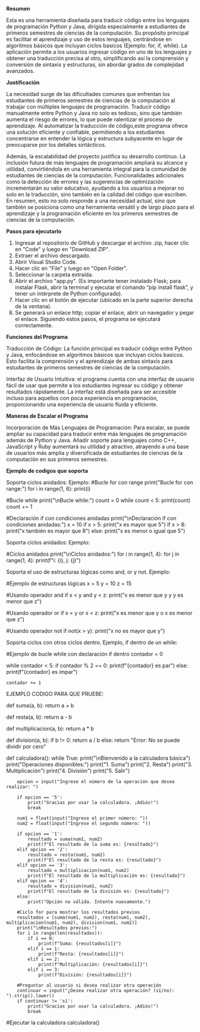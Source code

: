**Resumen**

Esta es una herramienta diseñada para traducir código entre los lenguajes de programación Python y Java, dirigida especialmente a estudiantes de primeros semestres de ciencias de la computación. Su propósito principal es facilitar el aprendizaje y uso de estos lenguajes, centrándose en algoritmos básicos que incluyan ciclos basicos (Ejemplo: for, if, while). La aplicación permite a los usuarios ingresar código en uno de los lenguajes y obtener una traducción precisa al otro, simplificando así la comprensión y conversión de sintaxis y estructuras, sin abordar grados de complejidad avanzados.

**Justificación**

La necesidad surge de las dificultades comunes que enfrentan los estudiantes de primeros semestres de ciencias de la computación al trabajar con múltiples lenguajes de programación. Traducir código manualmente entre Python y Java no solo es tedioso, sino que también aumenta el riesgo de errores, lo que puede ralentizar el proceso de aprendizaje. Al automatizar la traducción de código,este programa ofrece una solución eficiente y confiable, permitiendo a los estudiantes concentrarse en entender la lógica y estructura subyacente en lugar de preocuparse por los detalles sintácticos.

Además, la escalabilidad del proyecto justifica su desarrollo continuo. La inclusión futura de más lenguajes de programación ampliará su alcance y utilidad, convirtiéndola en una herramienta integral para la comunidad de estudiantes de ciencias de la computación. Funcionalidades adicionales como la detección de errores y las sugerencias de optimización incrementarán su valor educativo, ayudando a los usuarios a mejorar no solo en la traducción, sino también en la calidad del código que escriben. En resumen, esto no solo responde a una necesidad actual, sino que también se posiciona como una herramienta versátil y de largo plazo para el aprendizaje y la programación eficiente en los primeros semestres de ciencias de la computación.

**Pasos para ejecutarlo**

1. Ingresar al repositorio de GitHub y descargar el archivo .zip, hacer clic en "Code" y luego en "Download ZIP".
2. Extraer el archivo descargado.
3. Abrir Visual Studio Code.
4. Hacer clic en "File" y luego en "Open Folder".
5. Seleccionar la carpeta extraída.
6. Abrir el archivo "app.py".
(Es importante tener instalado Flask; para instalar Flask, abrir la terminal y ejecutar el comando “pip install flask”, y tener un intérprete de Python configurado).
7. Hacer clic en el botón de ejecutar (ubicado en la parte superior derecha de la ventana).
8. Se generará un enlace http; copiar el enlace, abrir un navegador y pegar el enlace.
Siguiendo estos pasos, el programa se ejecutará correctamente.

**Funciones del Programa**

Traducción de Código: La función principal es traducir código entre Python y Java, enfocándose en algoritmos básicos que incluyan ciclos basicos. Esto facilita la comprensión y el aprendizaje de ambas sintaxis para estudiantes de primeros semestres de ciencias de la computación.

Interfaz de Usuario Intuitiva: el programa cuenta con una interfaz de usuario fácil de usar que permite a los estudiantes ingresar su código y obtener resultados rápidamente. La interfaz está diseñada para ser accesible incluso para aquellos con poca experiencia en programación, proporcionando una experiencia de usuario fluida y eficiente.


**Maneras de Escalar el Programa**

Incorporación de Más Lenguajes de Programación: Para escalar, se puede ampliar su capacidad para traducir entre más lenguajes de programación además de Python y Java. Añadir soporte para lenguajes como C++, JavaScript y Ruby aumentará su utilidad y atractivo, atrayendo a una base de usuarios más amplia y diversificada de estudiantes de ciencias de la computación en sus primeros semestres.

**Ejemplo de codigos que soporta**

Soporta ciclos anidados: 
Ejemplo: 
#Bucle for con range
print("Bucle for con range:")
for i in range(1, 6):
    print(i)

#Bucle while
print("\nBucle while:")
count = 0
while count < 5:
    print(count)
    count += 1

#Declaración if con condiciones anidadas
print("\nDeclaración if con condiciones anidadas:")
x = 10
if x > 5:
    print("x es mayor que 5")
    if x > 8:
        print("x también es mayor que 8")
else:
    print("x es menor o igual que 5")


Soporta ciclos anidados:
Ejemplo:

#Ciclos anidados
print("\nCiclos anidados:")
for i in range(1, 4):
    for j in range(1, 4):
        print(f"i: {i}, j: {j}")

Soporta el uso de estructuras lógicas como and, or y not.
Ejemplo: 

#Ejemplo de estructuras lógicas
x = 5
y = 10
z = 15

#Usando operador and
if x < y and y < z:
    print("x es menor que y y y es menor que z")

#Usando operador or
if x < y or x < z:
    print("x es menor que y o x es menor que z")

#Usando operador not
if not(x > y):
    print("x no es mayor que y")

Soporta ciclos con otros ciclos dentro.
Ejemplo, if dentro de un while:

#Ejemplo de bucle while con declaración if dentro
contador = 0

while contador < 5:
    if contador % 2 == 0:
        print(f"{contador} es par")
    else:
        print(f"{contador} es impar")
    
    contador += 1

EJEMPLO CODIGO PARA QUE PRUEBE:

def suma(a, b):
    return a + b

def resta(a, b):
    return a - b

def multiplicacion(a, b):
    return a * b

def division(a, b):
    if b != 0:
        return a / b
    else:
        return "Error: No se puede dividir por cero"

def calculadora():
    while True:
        print("\nBienvenido a la calculadora básica")
        print("Operaciones disponibles:")
        print("1. Suma")
        print("2. Resta")
        print("3. Multiplicación")
        print("4. División")
        print("5. Salir")
        
        opcion = input("Ingrese el número de la operación que desea realizar: ")
        
        if opcion == '5':
            print("Gracias por usar la calculadora. ¡Adiós!")
            break
        
        num1 = float(input("Ingrese el primer número: "))
        num2 = float(input("Ingrese el segundo número: "))
        
        if opcion == '1':
            resultado = suma(num1, num2)
            print(f"El resultado de la suma es: {resultado}")
        elif opcion == '2':
            resultado = resta(num1, num2)
            print(f"El resultado de la resta es: {resultado}")
        elif opcion == '3':
            resultado = multiplicacion(num1, num2)
            print(f"El resultado de la multiplicación es: {resultado}")
        elif opcion == '4':
            resultado = division(num1, num2)
            print(f"El resultado de la división es: {resultado}")
        else:
            print("Opción no válida. Intente nuevamente.")
        
        #Ciclo for para mostrar los resultados previos
        resultados = [suma(num1, num2), resta(num1, num2), multiplicacion(num1, num2), division(num1, num2)]
        print("\nResultados previos:")
        for i in range(len(resultados)):
            if i == 0:
                print(f"Suma: {resultados[i]}")
            elif i == 1:
                print(f"Resta: {resultados[i]}")
            elif i == 2:
                print(f"Multiplicación: {resultados[i]}")
            elif i == 3:
                print(f"División: {resultados[i]}")
        
        #Preguntar al usuario si desea realizar otra operación
        continuar = input("¿Desea realizar otra operación? (sí/no): ").strip().lower()
        if continuar != 'sí':
            print("Gracias por usar la calculadora. ¡Adiós!")
            break

#Ejecutar la calculadora
calculadora()



